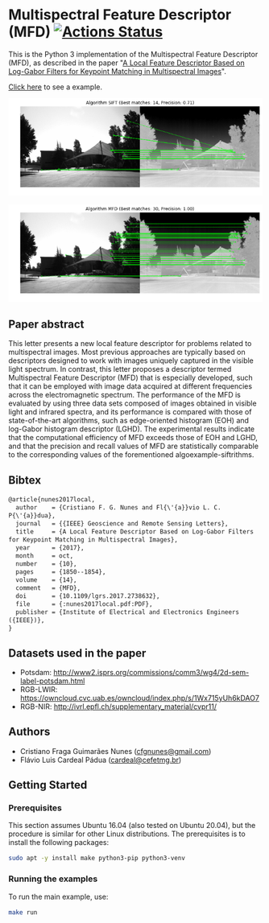 # Multispectral Feature Descriptor (MFD) [![Actions Status](https://github.com/cfgnunes/mfd/workflows/build/badge.svg)](https://github.com/cfgnunes/mfd/actions)

This is the Python 3 implementation of the Multispectral Feature Descriptor (MFD), as described in the paper "[A Local Feature Descriptor Based on Log-Gabor Filters for Keypoint Matching in Multispectral Images](https://ieeexplore.ieee.org/document/8024177)".

[Click here](https://github.com/cfgnunes/mfd/blob/master/MatchingExample.ipynb) to see a example.

![SIFT](images-sample/example_sift.png)

![MFD](images-sample/example_mfd.png)

## Paper abstract

This letter presents a new local feature descriptor for problems related to multispectral images.
Most previous approaches are typically based on descriptors designed to work with images uniquely captured in the visible light spectrum.
In contrast, this letter proposes a descriptor termed Multispectral Feature Descriptor (MFD) that is especially developed, such that it can be employed with image data acquired at different frequencies across the electromagnetic spectrum.
The performance of the MFD is evaluated by using three data sets composed of images obtained in visible light and infrared spectra, and its performance is compared with those of state-of-the-art algorithms, such as edge-oriented histogram (EOH) and log-Gabor histogram descriptor (LGHD).
The experimental results indicate that the computational efficiency of MFD exceeds those of EOH and LGHD, and that the precision and recall values of MFD are statistically comparable to the corresponding values of the forementioned algoexample-siftrithms.

## Bibtex

```TeX
@article{nunes2017local,
  author    = {Cristiano F. G. Nunes and Fl{\'{a}}vio L. C. P{\'{a}}dua},
  journal   = {{IEEE} Geoscience and Remote Sensing Letters},
  title     = {A Local Feature Descriptor Based on Log-Gabor Filters for Keypoint Matching in Multispectral Images},
  year      = {2017},
  month     = oct,
  number    = {10},
  pages     = {1850--1854},
  volume    = {14},
  comment   = {MFD},
  doi       = {10.1109/lgrs.2017.2738632},
  file      = {:nunes2017local.pdf:PDF},
  publisher = {Institute of Electrical and Electronics Engineers ({IEEE})},
}
```

## Datasets used in the paper

- Potsdam: <http://www2.isprs.org/commissions/comm3/wg4/2d-sem-label-potsdam.html>
- RGB-LWIR: <https://owncloud.cvc.uab.es/owncloud/index.php/s/1Wx715yUh6kDAO7>
- RGB-NIR: <http://ivrl.epfl.ch/supplementary_material/cvpr11/>

## Authors

- Cristiano Fraga Guimarães Nunes (<cfgnunes@gmail.com>)
- Flávio Luis Cardeal Pádua (<cardeal@cefetmg.br>)

## Getting Started

### Prerequisites

This section assumes Ubuntu 16.04 (also tested on Ubuntu 20.04), but the procedure is similar for other Linux distributions. The prerequisites is to install the following packages:

```sh
sudo apt -y install make python3-pip python3-venv
```

### Running the examples

To run the main example, use:

```sh
make run
```
